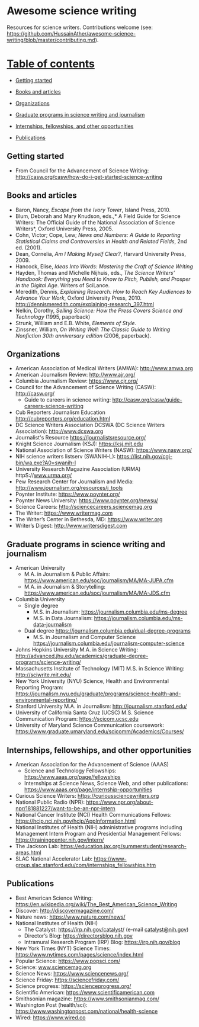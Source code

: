 # Awesome science writing

Resources for science writers. Contributions welcome (see: https://github.com/HussainAther/awesome-science-writing/blob/master/contributing.md).

# [Table of contents](#Table-of-contents)

* [Getting started](#Getting-started)

* [Books and articles](#Books-and-articles) 

* [Organizations](#Organizations)

* [Graduate programs in science writing and journalism](#Graduate-programs-in-science-writing-and-journalism)

* [Internships, fellowships, and other opportunities](#Internships-fellowships-and-other-opportunities)

* [Publications](#Publications)

## Getting started
* From Council for the Advancement of Science Writing: http://casw.org/casw/how-do-i-get-started-science-writing

## Books and articles
* Baron, Nancy, *Escape from the Ivory Tower*, Island Press, 2010.
* Blum, Deborah and Mary Knudson, eds.,* A Field Guide for Science Writers: The Official Guide of the National Association of Science Writers*, Oxford University Press, 2005. 
* Cohn, Victor; Cope, Lew; *News and Numbers: A Guide to Reporting Statistical Claims and Controversies in Health and Related Fields*, 2nd ed. (2001). 
* Dean, Cornelia, *Am I Making Myself Clear?*, Harvard University Press, 2009.
* Hancock, Elise, *Ideas Into Words: Mastering the Craft of Science Writing*
* Hayden, Thomas and Michelle Nijhuis, eds., *The Science Writers’ Handbook: Everything you Need to Know to Pitch, Publish, and Prosper in the Digital Age*. Writers of SciLance.
* Meredith, Dennis, *Explaining Research: How to Reach Key Audiences to Advance Your Work*, Oxford University Press, 2010. http://dennismeredith.com/explaining-research_397.html
* Nelkin, Dorothy, *Selling Science: How the Press Covers Science and Technology* (1995, paperback)          
* Strunk, William and E.B. White, *Elements of Style*.
* Zinssner, William, *On Writing Well: The Classic Guide to Writing Nonfiction 30th anniversary edition* (2006, paperback).

## Organizations
* American Association of Medical Writers (AMWA): http://www.amwa.org
* American Journalism Review: http://www.ajr.org/
* Columbia Journalism Review: https://www.cjr.org/
* Council for the Advancement of Science Writing (CASW): http://casw.org/
  * Guide to careers in science writing: http://casw.org/casw/guide-careers-science-writing
* Cub Reporters Journalism Education http://cubreporters.org/education.html
* DC Science Writers Association DCSWA (DC Science Writers Association): http://www.dcswa.org
* Journalist's Resource https://journalistsresource.org/
* Knight Science Journalism (KSJ): https://ksj.mit.edu
* National Association of Science Writers (NASW): https://www.nasw.org/
* NIH science writers listserv (SWANIH-L): https://list.nih.gov/cgi-bin/wa.exe?A0=swanih-l
* University Research Magazine Association (URMA) httpS://www.urma.org/
* Pew Research Center for Journalism and Media: http://www.journalism.org/resources/j_tools
* Poynter Institute: https://www.poynter.org/
* Poynter News University: https://www.poynter.org/newsu/
* Science Careers: http://sciencecareers.sciencemag.org
* The Writer: https://www.writermag.com
* The Writer’s Center in Bethesda, MD: https://www.writer.org
* Writer’s Digest: http://www.writersdigest.com

## Graduate programs in science writing and journalism
* American University
  * M.A. in Journalism & Public Affairs: https://www.american.edu/soc/journalism/MA/MA-JUPA.cfm
  * M.A. in Journalism & Storytelling: https://www.american.edu/soc/journalism/MA/MA-JDS.cfm
* Columbia University
  * Single degree   
    * M.S. in Journalism: https://journalism.columbia.edu/ms-degree
    * M.S. in Data Journalism: https://journalism.columbia.edu/ms-data-journalism
  * Dual degree https://journalism.columbia.edu/dual-degree-programs
    * M.S. in Journalism and Computer Science https://journalism.columbia.edu/journalism-computer-science
* Johns Hopkins University M.A. in Science Writing: http://advanced.jhu.edu/academics/graduate-degree-programs/science-writing/
* Massachusetts Institute of Technology (MIT) M.S. in Science Writing: http://sciwrite.mit.edu/
* New York University (NYU) Science, Health and Environmental Reporting Program: https://journalism.nyu.edu/graduate/programs/science-health-and-environmental-reporting/
* Stanford University M.A. in Journalism: http://journalism.stanford.edu/
* University of California Santa Cruz (UCSC) M.S. Science Communication Program: https://scicom.ucsc.edu
* University of Maryland Science Communication coursework: https://www.graduate.umaryland.edu/scicomm/Academics/Courses/

## Internships, fellowships, and other opportunities
* American Association for the Advancement of Science (AAAS)
  * Science and Technology Fellowships: https://www.aaas.org/page/fellowships
  * Internships at Science News, Science Web, and other publications: https://www.aaas.org/page/internship-opportunities
* Curious Science Writers: https://curioussciencewriters.org
* National Public Radio (NPR): https://www.npr.org/about-npr/181881227/want-to-be-an-npr-intern
* National Cancer Institute (NCI) Health Communications Fellows: https://hcip.nci.nih.gov/hcip/AppInformation.html
* National Institutes of Health (NIH) administrative programs including Management Intern Program and Presidential Management Fellows: https://trainingcenter.nih.gov/intern/
* The Jackson Lab: https://education.jax.org/summerstudent/research-areas.html
* SLAC National Accelerator Lab: https://www-group.slac.stanford.edu/com/internships_fellowships.htm

## Publications
* Best American Science Writing: https://en.wikipedia.org/wiki/The_Best_American_Science_Writing
* Discover: http://discovermagazine.com/
* Nature news: https://www.nature.com/news/
* National Institutes of Health (NIH)
  * The Catalyst: https://irp.nih.gov/catalyst/ (e-mail catalyst@nih.gov)
  * Director’s Blog: https://directorsblog.nih.gov
  * Intramural Research Program (IRP) Blog: https://irp.nih.gov/blog
* New York Times (NYT) Science Times: https://www.nytimes.com/pages/science/index.html
* Popular Science: https://www.popsci.com/
* Science: www.sciencemag.org
* Science News: https://www.sciencenews.org/
* Science Friday: https://sciencefriday.com/
* Science progress: https://scienceprogress.org/
* Scientific American:  https://www.scientificamerican.com
* Smithsonian magazine: https://www.smithsonianmag.com/
* Washington Post (health/sci): https://www.washingtonpost.com/national/health-science
* Wired:  https://www.wired.co

